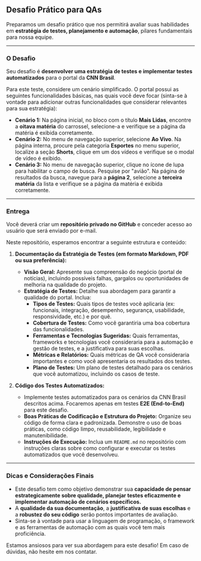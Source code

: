 ## Desafio Prático para QAs

Preparamos um desafio prático que nos permitirá avaliar suas habilidades em **estratégia de testes, planejamento e automação**, pilares fundamentais para nossa equipe.

---

### O Desafio

Seu desafio é **desenvolver uma estratégia de testes e implementar testes automatizados** para o portal da **CNN Brasil**.

Para este teste, considere um cenário simplificado. O portal possui as seguintes funcionalidades básicas, nas quais você deve focar (sinta-se à vontade para adicionar outras funcionalidades que considerar relevantes para sua estratégia):

* **Cenário 1:** Na página inicial, no bloco com o título **Mais Lidas**, encontre a **oitava matéria** do carrossel, selecione-a e verifique se a página da matéria é exibida corretamente.
* **Cenário 2:** No menu de navegação superior, selecione **Ao Vivo**. Na página interna, procure pela categoria **Esportes** no menu superior, localize a seção **Shorts**, clique em um dos vídeos e verifique se o modal de vídeo é exibido.
* **Cenário 3:** No menu de navegação superior, clique no ícone de lupa para habilitar o campo de busca. Pesquise por "avião". Na página de resultados da busca, navegue para a **página 2**, selecione a **terceira matéria** da lista e verifique se a página da matéria é exibida corretamente.

---

### Entrega

Você deverá criar um **repositório privado no GitHub** e conceder acesso ao usuário que será enviado por e-mail.

Neste repositório, esperamos encontrar a seguinte estrutura e conteúdo:

1.  **Documentação da Estratégia de Testes (em formato Markdown, PDF ou sua preferência):**
    * **Visão Geral:** Apresente sua compreensão do negócio (portal de notícias), incluindo possíveis falhas, gargalos ou oportunidades de melhoria na qualidade do projeto.
    * **Estratégia de Testes:** Detalhe sua abordagem para garantir a qualidade do portal. Inclua:
        * **Tipos de Testes:** Quais tipos de testes você aplicaria (ex: funcionais, integração, desempenho, segurança, usabilidade, responsividade, etc.) e por quê.
        * **Cobertura de Testes:** Como você garantiria uma boa cobertura das funcionalidades.
        * **Ferramentas e Tecnologias Sugeridas:** Quais ferramentas, frameworks e tecnologias você consideraria para a automação e gestão de testes, e a justificativa para suas escolhas.
        * **Métricas e Relatórios:** Quais métricas de QA você consideraria importantes e como você apresentaria os resultados dos testes.
        * **Plano de Testes:** Um plano de testes detalhado para os cenários que você automatizou, incluindo os casos de teste.

2.  **Código dos Testes Automatizados:**
    * Implemente testes automatizados para os cenários da CNN Brasil descritos acima. Focaremos apenas em testes **E2E (End-to-End)** para este desafio.
    * **Boas Práticas de Codificação e Estrutura do Projeto:** Organize seu código de forma clara e padronizada. Demonstre o uso de boas práticas, como código limpo, reusabilidade, legibilidade e manutenibilidade.
    * **Instruções de Execução:** Inclua um `README.md` no repositório com instruções claras sobre como configurar e executar os testes automatizados que você desenvolveu.

---

### Dicas e Considerações Finais

* Este desafio tem como objetivo demonstrar sua **capacidade de pensar estrategicamente sobre qualidade, planejar testes eficazmente e implementar automação de cenários específicos.**
* A **qualidade da sua documentação**, a **justificativa de suas escolhas** e a **robustez do seu código** serão pontos importantes de avaliação.
* Sinta-se à vontade para usar a linguagem de programação, o framework e as ferramentas de automação com as quais você tem mais proficiência.

Estamos ansiosos para ver sua abordagem para este desafio! Em caso de dúvidas, não hesite em nos contatar.
